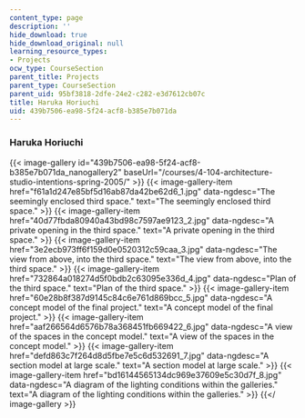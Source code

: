 ```yaml
---
content_type: page
description: ''
hide_download: true
hide_download_original: null
learning_resource_types:
- Projects
ocw_type: CourseSection
parent_title: Projects
parent_type: CourseSection
parent_uid: 95bf3818-2dfe-24e2-c282-e3d7612cb07c
title: Haruka Horiuchi
uid: 439b7506-ea98-5f24-acf8-b385e7b071da
---
```


### Haruka Horiuchi
{{< image-gallery id="439b7506-ea98-5f24-acf8-b385e7b071da_nanogallery2" baseUrl="/courses/4-104-architecture-studio-intentions-spring-2005/" >}}
{{< image-gallery-item href="f61a1d247e85bf5d16ab87da42be62d6_1.jpg" data-ngdesc="The seemingly enclosed third space." text="The seemingly enclosed third space." >}}
{{< image-gallery-item href="40d77fbda80940a43bd98c7597ae9123_2.jpg" data-ngdesc="A private opening in the third space." text="A private opening in the third space." >}}
{{< image-gallery-item href="3e2ecb973ff6f159d0e0520312c59caa_3.jpg" data-ngdesc="The view from above, into the third space." text="The view from above, into the third space." >}}
{{< image-gallery-item href="732864a018274d5f0bdb2c63095e336d_4.jpg" data-ngdesc="Plan of the third space." text="Plan of the third space." >}}
{{< image-gallery-item href="60e28b8f387d9145c84c6e761d869bcc_5.jpg" data-ngdesc="A concept model of the final project." text="A concept model of the final project." >}}
{{< image-gallery-item href="aaf266564d6576b78a368451fb669422_6.jpg" data-ngdesc="A view of the spaces in the concept model." text="A view of the spaces in the concept model." >}}
{{< image-gallery-item href="defd863c7f264d8d5fbe7e5c6d532691_7.jpg" data-ngdesc="A section model at large scale." text="A section model at large scale." >}}
{{< image-gallery-item href="bd16144565134dc969e37609e5c30d7f_8.jpg" data-ngdesc="A diagram of the lighting conditions within the galleries." text="A diagram of the lighting conditions within the galleries." >}}
{{</ image-gallery >}}
